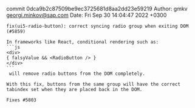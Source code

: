 commit 0dca9b2c87509be9ec3725681d8aa2dd23e59219
Author: gmkv <georgi.minkov@sap.com>
Date:   Fri Sep 30 14:04:47 2022 +0300

    fix(ui5-radio-button): correct syncing radio group when exiting DOM (#5859)
    
    In frameworks like React, conditional rendering such as:
    ```js
    <div>
    { falsyValue && <RadioButton /> }
    </div>
    ```
     will remove radio buttons from the DOM completely.
    
    With this fix, buttons from the same group will have the correct tabindex set when they are placed back in the DOM.
    
    Fixes #5803
